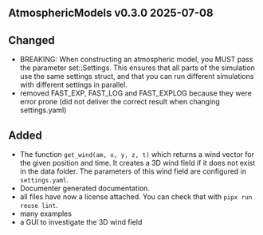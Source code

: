 ## AtmosphericModels v0.3.0 2025-07-08

## Changed
- BREAKING: When constructing an atmospheric model, you MUST pass the parameter set::Settings. This ensures that all parts of the simulation use the same settings struct, and that you can run different simulations with different settings in parallel.
- removed FAST_EXP, FAST_LOG and FAST_EXPLOG because they were error prone (did not deliver the correct result when changing settings.yaml)

## Added
- The function `get_wind(am, x, y, z, t)` which returns a wind vector for the given position and time. It creates a 3D wind field if it does not exist in the data folder. The parameters of this wind field are configured in `settings.yaml`.
- Documenter generated documentation.
- all files have now a license attached. You can check that with `pipx run reuse lint`.
- many examples
- a GUI to investigate the 3D wind field